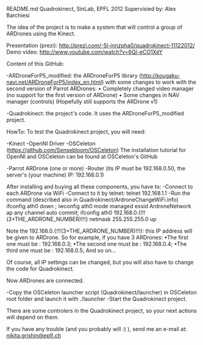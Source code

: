 README.md
Quadrokinect, SinLab, EPFL 2012
Supervisied by: Alex Barchiesi

The idea of the project is to make a system that will control a group of ARDrones using the Kinect.

Presentation (prezi): http://prezi.com/-5l-jnnzpha0/quadrokinect-11122012/
Demo video: http://www.youtube.com/watch?v=6Ql-eCO1XeY

Content of this GitHub:

-ARDroneForP5_modified: the ARDroneForP5 library (http://kougaku-navi.net/ARDroneForP5/index_en.html) with some changes to work with the second version of Parrot ARDrones:
	• Completely changed video manager (no support for the first version of ARDrone)
	• Some changes in NAV manager (controls) (Hopefully still supports the ARDrone v1)

-Quadrokinect: the project's code. It uses the ARDroneForP5_modified project.

HowTo:
To test the Quadrokinect project, you will need:

-Kinect
-OpenNI Driver
-OSCeleton (https://github.com/Sensebloom/OSCeleton)
The installation tutorial for OpenNI and OSCeleton can be found at OSCeleton's GitHub

-Parrot ARDrone (one or more)
-Router (its IP must be 192.168.0.50, the server's (your machine) IP: 192.168.0.1)

After installing and buying all these components, you have to:
-Connect to each ARDrone via WiFi
-Connect to it by telnet:
	telnet 192.168.1.1
-Run the command (described also in Quadrokinect/ArdroneChangeWiFi.info)
	ifconfig ath0 down ; iwconfig ath0 mode managed essid ArdroneNetwork ap any channel auto commit; ifconfig ath0 192.168.0.{!!!$(3+$THE_ARDRONE_NUMBER)!!!} netmask 255.255.255.0 up

Note the 192.168.0.{!!!$(3+$THE_ARDRONE_NUMBER)!!!}: this IP address will be given to ARDrone. So for example, if you have 3 ARDrones:
•The first one must be : 192.168.0.3;
•The second one must be : 192.168.0.4;
•The third one must be : 192.168.0.5;
And so on...

Of course, all IP settings can be changed, but you will also have to change the code for Quadrokinect.

Now ARDrones are connected.

-Copy the OSCeleton launcher script (Quadrokinect/launcher) in OSCeleton root folder and launch it with ./launcher
-Start the Quadrokinect project.

There are some controlers in the Quadrokinect project, so your next actions will depend on them.

If you have any trouble (and you probably will :) ), send me an e-mail at: nikita.grishin@epfl.ch
